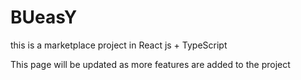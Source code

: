# BUeasY

this is a marketplace project in React js + TypeScript

This page will be updated as more features are added to the project